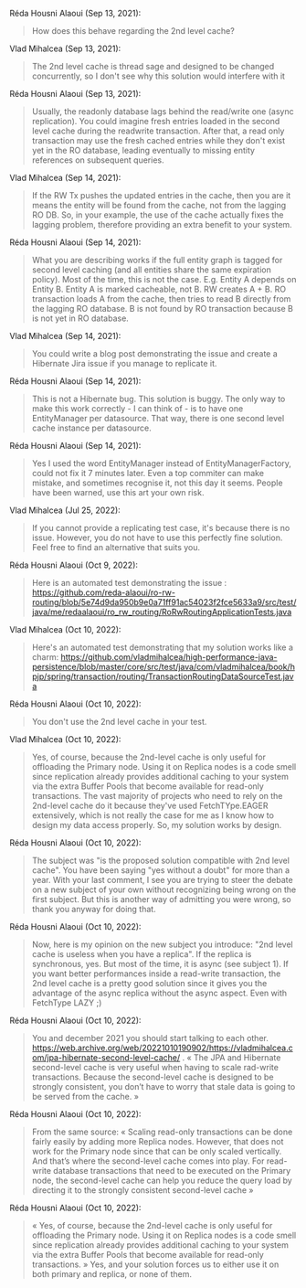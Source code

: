 Réda Housni Alaoui (Sep 13, 2021):
> How does this behave regarding the 2nd level cache?

Vlad Mihalcea (Sep 13, 2021):
> The 2nd level cache is thread sage and designed to be changed concurrently, so I don't see why this solution would interfere with it

Réda Housni Alaoui (Sep 13, 2021):
> Usually, the readonly database lags behind the read/write one (async replication). You could imagine fresh entries loaded in the second level cache during the readwrite transaction. After that, a read only transaction may use the fresh cached entries while they don't exist yet in the RO database, leading eventually to missing entity references on subsequent queries.

Vlad Mihalcea (Sep 14, 2021):
> If the RW Tx pushes the updated entries in the cache, then you are it means the entity will be found from the cache, not from the lagging RO DB. So, in your example, the use of the cache actually fixes the lagging problem, therefore providing an extra benefit to your system.

Réda Housni Alaoui (Sep 14, 2021):
> What you are describing works if the full entity graph is tagged for second level caching (and all entities share the same expiration policy). Most of the time, this is not the case. E.g. Entity A depends on Entity B. Entity A is marked cacheable, not B. RW creates A + B. RO transaction loads A from the cache, then tries to read B directly from the lagging RO database. B is not found by RO transaction because B is not yet in RO database.

Vlad Mihalcea (Sep 14, 2021):
> You could write a blog post demonstrating the issue and create a Hibernate Jira issue if you manage to replicate it.

Réda Housni Alaoui (Sep 14, 2021):
> This is not a Hibernate bug. This solution is buggy. The only way to make this work correctly - I can think of - is to have one EntityManager per datasource. That way, there is one second level cache instance per datasource.

Réda Housni Alaoui (Sep 14, 2021):
> Yes I used the word EntityManager instead of EntityManagerFactory, could not fix it 7 minutes later. Even a top commiter can make mistake, and sometimes recognise it, not this day it seems. People have been warned, use this art your own risk.

Vlad Mihalcea (Jul 25, 2022):
> If you cannot provide a replicating test case, it's because there is no issue. However, you do not have to use this perfectly fine solution. Feel free to find an alternative that suits you.

Réda Housni Alaoui (Oct 9, 2022):
> Here is an automated test demonstrating the issue : https://github.com/reda-alaoui/ro-rw-routing/blob/5e74d9da950b9e0a71ff91ac54023f2fce5633a9/src/test/java/me/redaalaoui/ro_rw_routing/RoRwRoutingApplicationTests.java

Vlad Mihalcea (Oct 10, 2022):
> Here's an automated test demonstrating that my solution works like a charm: https://github.com/vladmihalcea/high-performance-java-persistence/blob/master/core/src/test/java/com/vladmihalcea/book/hpjp/spring/transaction/routing/TransactionRoutingDataSourceTest.java

Réda Housni Alaoui (Oct 10, 2022):
> You don't use the 2nd level cache in your test.

Vlad Mihalcea (Oct 10, 2022):
> Yes, of course, because the 2nd-level cache is only useful for offloading the Primary node. Using it on Replica nodes is a code smell since replication already provides additional caching to your system via the extra Buffer Pools that become available for read-only transactions. The vast majority of projects who need to rely on the 2nd-level cache do it because they've used FetchTYpe.EAGER extensively, which is not really the case for me as I know how to design my data access properly. So, my solution works by design.

Réda Housni Alaoui (Oct 10, 2022):
> The subject was "is the proposed solution compatible with 2nd level cache". You have been saying "yes without a doubt" for more than a year. With your last comment, I see you are trying to steer the debate on a new subject of your own without recognizing being wrong on the first subject. But this is another way of admitting you were wrong, so thank you anyway for doing that.

Réda Housni Alaoui (Oct 10, 2022):
> Now, here is my opinion on the new subject you introduce: "2nd level cache is useless when you have a replica". If the replica is synchronous, yes. But most of the time, it is async (see subject 1). If you want better performances inside a read-write transaction, the 2nd level cache is a pretty good solution since it gives you the advantage of the async replica without the async aspect. Even with FetchType LAZY ;)

Réda Housni Alaoui (Oct 10, 2022):
> You and december 2021 you should start talking to each other. https://web.archive.org/web/20221010190902/https://vladmihalcea.com/jpa-hibernate-second-level-cache/ . « The JPA and Hibernate second-level cache is very useful when having to scale rad-write transactions. Because the second-level cache is designed to be strongly consistent, you don’t have to worry that stale data is going to be served from the cache. »

Réda Housni Alaoui (Oct 10, 2022):
> From the same source: « Scaling read-only transactions can be done fairly easily by adding more Replica nodes. However, that does not work for the Primary node since that can be only scaled vertically. And that’s where the second-level cache comes into play. For read-write database transactions that need to be executed on the Primary node, the second-level cache can help you reduce the query load by directing it to the strongly consistent second-level cache »

Réda Housni Alaoui (Oct 10, 2022):
> « Yes, of course, because the 2nd-level cache is only useful for offloading the Primary node. Using it on Replica nodes is a code smell since replication already provides additional caching to your system via the extra Buffer Pools that become available for read-only transactions. » Yes, and your solution forces us to either use it on both primary and replica, or none of them.

